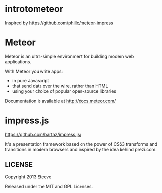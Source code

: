 introtometeor
==============

Inspired by https://github.com/phillc/meteor-impress


Meteor
=============

Meteor is an ultra-simple environment for building modern web applications.

With Meteor you write apps:

* in pure Javascript
* that send data over the wire, rather than HTML
* using your choice of popular open-source libraries

Documentation is available at http://docs.meteor.com/


impress.js
============

https://github.com/bartaz/impress.js/

It's a presentation framework based on the power of CSS3 transforms and 
transitions in modern browsers and inspired by the idea behind prezi.com.


LICENSE
---------

Copyright 2013 Steeve

Released under the MIT and GPL Licenses.


